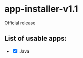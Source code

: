 # app-installer-v1.1
Official release

<h2>List of usable apps: </h2>
<ul>
  <li>
    <input type="checkbox" class="task-list-item-checkbox" checked> Java </li>
